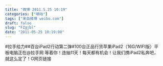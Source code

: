 ```yaml
---
title: "微博 2011.5.25 10:19"
categories: ["嘀咕"]
tags: ["来自微博 weibo.com"]
draft: false
slug: "FZgjbl"
date: "2011-05-25 10:19:00"
---
```


<p>#拉手给力##百台iPad2行动第二弹#100台正品行货苹果iPad2（16G/WIFI版）平板电脑正在@拉手网 等着你！连抽11天！每天都有机会！让我们携iPad2私奔吧，就这么定了！O网页链接 ​​​​</p>
